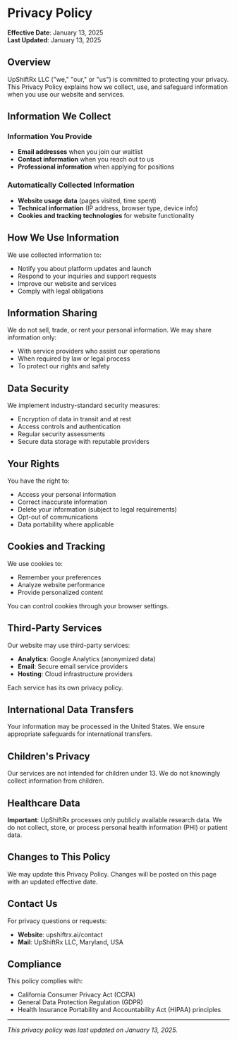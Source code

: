 # Privacy Policy

**Effective Date**: January 13, 2025  
**Last Updated**: January 13, 2025

## Overview

UpShiftRx LLC ("we," "our," or "us") is committed to protecting your privacy. This Privacy Policy explains how we collect, use, and safeguard information when you use our website and services.

## Information We Collect

### Information You Provide
- **Email addresses** when you join our waitlist
- **Contact information** when you reach out to us
- **Professional information** when applying for positions

### Automatically Collected Information
- **Website usage data** (pages visited, time spent)
- **Technical information** (IP address, browser type, device info)
- **Cookies and tracking technologies** for website functionality

## How We Use Information

We use collected information to:
- Notify you about platform updates and launch
- Respond to your inquiries and support requests
- Improve our website and services
- Comply with legal obligations

## Information Sharing

We do not sell, trade, or rent your personal information. We may share information only:
- With service providers who assist our operations
- When required by law or legal process
- To protect our rights and safety

## Data Security

We implement industry-standard security measures:
- Encryption of data in transit and at rest
- Access controls and authentication
- Regular security assessments
- Secure data storage with reputable providers

## Your Rights

You have the right to:
- Access your personal information
- Correct inaccurate information
- Delete your information (subject to legal requirements)
- Opt-out of communications
- Data portability where applicable

## Cookies and Tracking

We use cookies to:
- Remember your preferences
- Analyze website performance
- Provide personalized content

You can control cookies through your browser settings.

## Third-Party Services

Our website may use third-party services:
- **Analytics**: Google Analytics (anonymized data)
- **Email**: Secure email service providers
- **Hosting**: Cloud infrastructure providers

Each service has its own privacy policy.

## International Data Transfers

Your information may be processed in the United States. We ensure appropriate safeguards for international transfers.

## Children's Privacy

Our services are not intended for children under 13. We do not knowingly collect information from children.

## Healthcare Data

**Important**: UpShiftRx processes only publicly available research data. We do not collect, store, or process personal health information (PHI) or patient data.

## Changes to This Policy

We may update this Privacy Policy. Changes will be posted on this page with an updated effective date.

## Contact Us

For privacy questions or requests:
- **Website**: upshiftrx.ai/contact
- **Mail**: UpShiftRx LLC, Maryland, USA

## Compliance

This policy complies with:
- California Consumer Privacy Act (CCPA)
- General Data Protection Regulation (GDPR)
- Health Insurance Portability and Accountability Act (HIPAA) principles

---

*This privacy policy was last updated on January 13, 2025.*